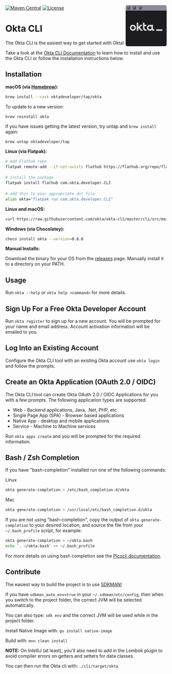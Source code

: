 [<img src="images/okta-cli-blink-min.svg" align="right" width="128px"/>](https://devforum.okta.com/)
[![Maven Central](https://img.shields.io/maven-central/v/com.okta.cli/okta-cli?label=maven%20central%20[BETA]&style=plastic)](https://search.maven.org/#search%7Cga%7C1%7Cg%3A%22com.okta.cli%22%20a%3A%22okta-cli%22)
[![License](https://img.shields.io/badge/License-Apache%202.0-blue.svg)](https://opensource.org/licenses/Apache-2.0)

Okta CLI
========

The Okta CLI is the easiest way to get started with Okta! 

Take a look at the [Okta CLI Documentation](https://cli.okta.com/) to learn how to install and use the Okta CLI or follow the installation instructions below.

## Installation

**macOS (via [Homebrew](https://brew.sh/)):**

```bash
brew install --cask oktadeveloper/tap/okta
```

To update to a new version:

```
brew reinstall okta
```

If you have issues getting the latest version, try untap and `brew install` again:

```
brew untap oktadeveloper/tap
```

**Linux (via Flatpak):**

```bash
# Add Flathub repo
flatpak remote-add --if-not-exists flathub https://flathub.org/repo/flathub.flatpakrepo

# install the package
flatpak install flathub com.okta.developer.CLI

# add this to your appropriate dot file
alias okta="flatpak run com.okta.developer.CLI"
```

**Linux and macOS:**

```bash
curl https://raw.githubusercontent.com/okta/okta-cli/master/cli/src/main/scripts/install.sh | bash
```

**Windows (via Chocolatey):**

```bash
choco install okta --version=0.8.0
```

**Manual Installs:**

Download the binary for your OS from the [releases](https://github.com/okta/okta-cli/releases) page. Manually install it to a directory on your PATH. 

## Usage

Run `okta --help` or `okta help <command>` for more details.

## Sign Up For a Free Okta Developer Account

Run `okta register` to sign up for a new account.  You will be prompted for your name and email address.  Account activation information will be emailed to you.

## Log Into an Existing Account

Configure the Okta CLI tool with an existing Okta account use `okta login` and follow the prompts.  

## Create an Okta Application (OAuth 2.0 / OIDC)

The Okta CLI tool can create Okta OAuth 2.0 / OIDC Applications for you with a few prompts. The following application types are supported:
- Web - Backend applications, Java, .Net, PHP, etc
- Single Page App (SPA) - Browser based applications
- Native App - desktop and mobile applications
- Service - Machine to Machine services

Run `okta apps create` and you will be prompted for the required information.

## Bash / Zsh Completion

If you have "bash-completion" installed run one of the following commands:

Linux

```sh
okta generate-completion > /etc/bash_completion.d/okta
```

Mac

```sh
okta generate-completion > /usr/local/etc/bash_completion.d/okta
```

If you are not using "bash-completion", copy the output of `okta generate-completion` to your desired location, and source the file from your `~/.bash_profile` script, for example:

```sh
okta generate-completion > ~/okta.bash
echo `. ~/okta.bash` >> ~/.bash_profile
```

For more details on using bash completion see the [Picocli documentation](https://picocli.info/autocomplete.html#_installing_completion_scripts_permanently_in_bashzsh).

## Contribute

The easiest way to build the project is to use [SDKMAN!](https://sdkman.io/)

If you have `sdkman_auto_env=true` in your `~/.sdkman/etc/config`, then when you switch to the project folder, the correct
JVM will be selected automatically.

You can also type: `sdk env` and the correct JVM will be used while in the project folder.

Install Native Image with: `gu install native-image`

Build with: `mvn clean install`

**NOTE:** On IntelliJ (at least), you'll also need to add in the Lombok plugin to avoid compiler errors on getters and setters for data classes.

You can then run the Okta cli with: `./cli/target/okta`
